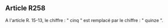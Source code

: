 Article R258
----
A l'article R. 15-13, le chiffre : " cinq " est remplacé par le chiffre : "
quinze ".

